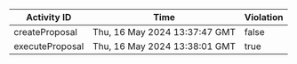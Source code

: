 | Activity ID | Time | Violation |
| --- | --- | --- |
| createProposal | Thu, 16 May 2024 13:37:47 GMT | false |
| executeProposal | Thu, 16 May 2024 13:38:01 GMT | true |